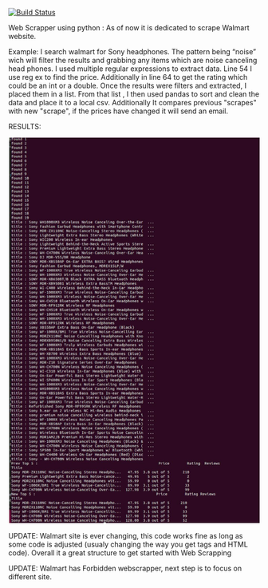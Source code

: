[![Build Status](https://travis-ci.org/jgutierrezCSU/WebScrapperPython.svg?branch=master)](https://travis-ci.org/jgutierrezCSU/WebScrapperPython)

Web Scrapper using python :
As of now it is dedicated to scrape Walmart website.

Example:
I search walmart for Sony headphones. The pattern being “noise” wich will filter the results and grabbing any items which are noise canceling head phones.
I used multiple regular expressions to extract data. Line 54 I use reg ex to find the price. Additionally in line 64 to get the rating which could be an int or a double. Once the results were filters and extracted, I placed them in a list. From that list , I then used pandas to sort and clean the data and place it to a local csv.
Additionally It compares previous "scrapes" with new "scrape", if the prices have changed it will send an email.

RESULTS:

![alt text](https://github.com/jgutierrezCSU/WebScrapperPython/blob/master/photos/snip1.png?raw=true)






UPDATE:
Walmart site is ever changing, this code works fine as long as some code is adjusted (usualy changing the way you get tags and HTML code).
Overall it a great structure to get started with Web Scrapping

UPDATE: Walmart has Forbidden webscrapper, next step is to focus on different site.
